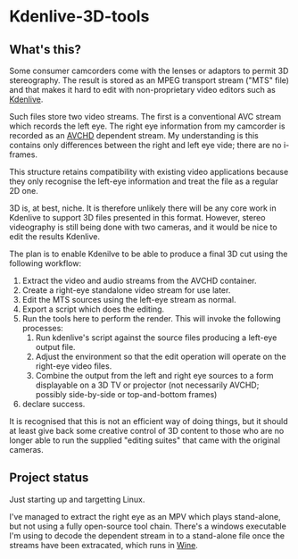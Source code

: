 # Kdenlive-3D-tools

## What's this?

Some consumer camcorders come with the lenses or adaptors to permit 3D stereography.
The result is stored as an MPEG transport stream ("MTS" file) and that makes it hard
to edit with non-proprietary video editors such as [Kdenlive](https://kdenlive.org).

Such files store two video streams. The first is a conventional AVC stream
which records the left eye. The right eye information from my camcorder is recorded as an
[AVCHD](https://en.wikipedia.org/wiki/AVCHD) dependent stream. My understanding is this
contains only differences between the right and left eye vide; there are no i-frames.

This structure retains compatibility with existing video applications because they
only recognise the left-eye information and treat the file as a regular 2D one.

3D is, at best, niche. It is therefore unlikely there will be any core work in Kdenlive
to support 3D files presented in this format. However, stereo videography is still
being done with two cameras, and it would be nice to edit the results Kdenlive.

The plan is to enable Kdenilve to be able to produce a final 3D cut using the following
workflow:

1. Extract the video and audio streams from the AVCHD container.
1. Create a right-eye standalone video stream for use later.
1. Edit the MTS sources using the left-eye stream as normal.
1. Export a script which does the editing.
1. Run the tools here to perform the render. This will invoke the following processes:
    1. Run kdenlive's script against the source files producing a left-eye output file.
    1. Adjust the environment so that the edit operation
       will operate on the right-eye video files.
    1. Combine the output from the left and right eye sources to a form
       displayable on a 3D TV or projector (not necessarily AVCHD; possibly
       side-by-side or top-and-bottom frames)
1. declare success.

It is recognised that this is not an efficient way of doing things, but it should at least
give back some creative control of 3D content to those who are no longer able to run
the supplied "editing suites" that came with the original cameras.

## Project status

Just starting up and targetting Linux.

I've managed to extract the right eye as an MPV which plays stand-alone,
but not using a fully open-source tool chain. There's a windows executable I'm using to decode the dependent
stream in to a stand-alone file once the streams have been extracated, which runs in
[Wine](https://wiki.winehq.org/).

